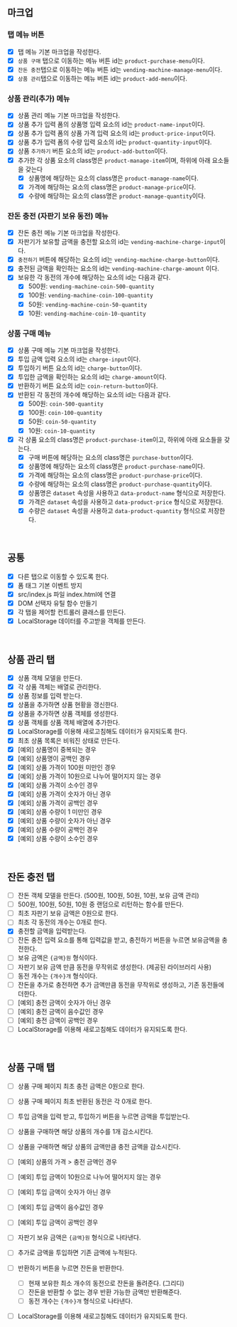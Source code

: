 ## 마크업

### **탭 메뉴 버튼**
- [x] 탭 메뉴 기본 마크업을 작성한다.
- [x] `상품 구매` 탭으로 이동하는 메뉴 버튼 id는 `product-purchase-menu`이다.
- [x] `잔돈 충전`탭으로 이동하는 메뉴 버튼 id는 `vending-machine-manage-menu`이다.
- [x] `상품 관리`탭으로 이동하는 메뉴 버튼 id는 `product-add-menu`이다.

### **상품 관리(추가) 메뉴**

- [x] 상품 관리 메뉴 기본 마크업을 작성한다.
- [x] 상품 추가 입력 폼의 상품명 입력 요소의 id는 `product-name-input`이다.
- [x] 상품 추가 입력 폼의 상품 가격 입력 요소의 id는 `product-price-input`이다.
- [x] 상품 추가 입력 폼의 수량 입력 요소의 id는 `product-quantity-input`이다.
- [x] 상품 `추가하기` 버튼 요소의 id는 `product-add-button`이다.
- [x] 추가한 각 상품 요소의 class명은 `product-manage-item`이며, 하위에 아래 요소들을 갖는다
  - [x] 상품명에 해당하는 요소의 class명은 `product-manage-name`이다.
  - [x] 가격에 해당하는 요소의 class명은 `product-manage-price`이다.
  - [x] 수량에 해당하는 요소의 class명은 `product-manage-quantity`이다.

### **잔돈 충전 (자판기 보유 동전) 메뉴**

- [x] 잔돈 충전 메뉴 기본 마크업을 작성한다.
- [x] 자판기가 보유할 금액을 충전할 요소의 id는 `vending-machine-charge-input`이다.
- [x] `충전하기` 버튼에 해당하는 요소의 id는 `vending-machine-charge-button`이다.
- [x] 충전된 금액을 확인하는 요소의 id는 `vending-machine-charge-amount` 이다.
- [x] 보유한 각 동전의 개수에 해당하는 요소의 id는 다음과 같다.
  - [x] 500원: `vending-machine-coin-500-quantity`
  - [x] 100원: `vending-machine-coin-100-quantity`
  - [x] 50원: `vending-machine-coin-50-quantity`
  - [x] 10원: `vending-machine-coin-10-quantity`

### **상품 구매 메뉴**

- [x] 상품 구매 메뉴 기본 마크업을 작성한다.
- [x] 투입 금액 입력 요소의 id는 `charge-input`이다.
- [x] 투입하기 버튼 요소의 id는 `charge-button`이다.
- [x] 투입한 금액을 확인하는 요소의 id는 `charge-amount`이다.
- [x] 반환하기 버튼 요소의 id는 `coin-return-button`이다.
- [x] 반환된 각 동전의 개수에 해당하는 요소의 id는 다음과 같다.
  - [x] 500원: `coin-500-quantity`
  - [x] 100원: `coin-100-quantity`
  - [x] 50원: `coin-50-quantity`
  - [x] 10원: `coin-10-quantity`
- [x] 각 상품 요소의 class명은 `product-purchase-item`이고, 하위에 아래 요소들을 갖는다.
  - [x] 구매 버튼에 해당하는 요소의 class명은 `purchase-button`이다.
  - [x] 상품명에 해당하는 요소의 class명은 `product-purchase-name`이다.
  - [x] 가격에 해당하는 요소의 class명은 `product-purchase-price`이다.
  - [x] 수량에 해당하는 요소의 class명은 `product-purchase-quantity`이다.
  - [x] 상품명은 `dataset` 속성을 사용하고 `data-product-name` 형식으로 저장한다.
  - [x] 가격은 `dataset` 속성을 사용하고 `data-product-price` 형식으로 저장한다.
  - [x] 수량은 `dataset` 속성을 사용하고 `data-product-quantity` 형식으로 저장한다.

<br>

## 공통

- [x] 다른 탭으로 이동할 수 있도록 한다.
- [x] 폼 태그 기본 이벤트 방지
- [x] src/index.js 파일 index.html에 연결
- [x] DOM 선택자 유틸 함수 만들기
- [x] 각 탭을 제어할 컨트롤러 클래스를 만든다.
- [x] LocalStorage 데이터를 주고받을 객체를 만든다.

<br>

## 상품 관리 탭

- [x] 상품 객체 모델을 만든다.
- [x] 각 상품 객체는 배열로 관리한다.
- [x] 상품 정보를 입력 받는다.
- [x] 상품을 추가하면 상품 현황을 갱신한다.
- [x] 상품을 추가하면 상품 객체를 생성한다.
- [x] 상품 객체를 상품 객체 배열에 추가한다.
- [x] LocalStorage를 이용해 새로고침해도 데이터가 유지되도록 한다.
- [x] 최초 상품 목록은 비워진 상태로 만든다.
- [x] [예외] 상품명이 중복되는 경우
- [x] [예외] 상품명이 공백인 경우
- [x] [예외] 상품 가격이 100원 미만인 경우
- [x] [예외] 상품 가격이 10원으로 나누어 떨어지지 않는 경우
- [x] [예외] 상품 가격이 소수인 경우
- [x] [예외] 상품 가격이 숫자가 아닌 경우
- [x] [예외] 상품 가격이 공백인 경우
- [x] [예외] 상품 수량이 1 미만인 경우
- [x] [예외] 상품 수량이 숫자가 아닌 경우
- [x] [예외] 상품 수량이 공백인 경우
- [x] [예외] 상품 수량이 소수인 경우

<br>

## 잔돈 충전 탭

- [ ] 잔돈 객체 모델을 만든다. (500원, 100원, 50원, 10원, 보유 금액 관리)
- [ ] 500원, 100원, 50원, 10원 중 랜덤으로 리턴하는 함수를 만든다.
- [ ] 최초 자판기 보유 금액은 0원으로 한다.
- [ ] 최초 각 동전의 개수는 0개로 한다.
- [x] 충전할 금액을 입력받는다.
- [ ] 잔돈 충전 입력 요소를 통해 입력값을 받고, 충전하기 버튼을 누르면 보유금액을 충전한다.
- [ ] 보유 금액은 `{금액}원` 형식이다.
- [ ] 자판기 보유 금액 만큼 동전을 무작위로 생성한다. (제공된 라이브러리 사용)
- [ ] 동전 개수는 `{개수}개` 형식이다.
- [ ] 잔돈을 추가로 충전하면 추가 금액만큼 동전을 무작위로 생성하고, 기존 동전들에 더한다.
- [ ] [예외] 충전 금액이 숫자가 아닌 경우
- [ ] [예외] 충전 금액이 음수값인 경우
- [ ] [예외] 충전 금액이 공백인 경우
- [ ] LocalStorage를 이용해 새로고침해도 데이터가 유지되도록 한다.

<br>

## 상품 구매 탭

- [ ] 상품 구매 페이지 최초 충전 금액은 0원으로 한다.
- [ ] 상품 구매 페이지 최초 반환된 동전은 각 0개로 한다.
- [ ] 투입 금액을 입력 받고, 투입하기 버튼을 누르면 금액을 투입받는다.
- [ ] 상품을 구매하면 해당 상품의 개수를 1개 감소시킨다.
- [ ] 상품을 구매하면 해당 상품의 금액만큼 충전 금액을 감소시킨다.
- [ ] [예외] 상품의 가격 > 충전 금액인 경우
- [ ] [예외] 투입 금액이 10원으로 나누어 떨어지지 않는 경우
- [ ] [예외] 투입 금액이 숫자가 아닌 경우
- [ ] [예외] 투입 금액이 음수값인 경우
- [ ] [예외] 투입 금액이 공백인 경우
- [ ] 자판기 보유 금액은 `{금액}원` 형식으로 나타낸다.
- [ ] 추가로 금액을 투입하면 기존 금액에 누적된다.
- [ ] 반환하기 버튼을 누르면 잔돈을 반환한다.
  - [ ] 현재 보유한 최소 개수의 동전으로 잔돈을 돌려준다. (그리디)
  - [ ] 잔돈을 반환할 수 없는 경우 반환 가능한 금액만 반환해준다.
  - [ ] 동전 개수는 `{개수}개` 형식으로 나타낸다.
- [ ] LocalStorage를 이용해 새로고침해도 데이터가 유지되도록 한다.


